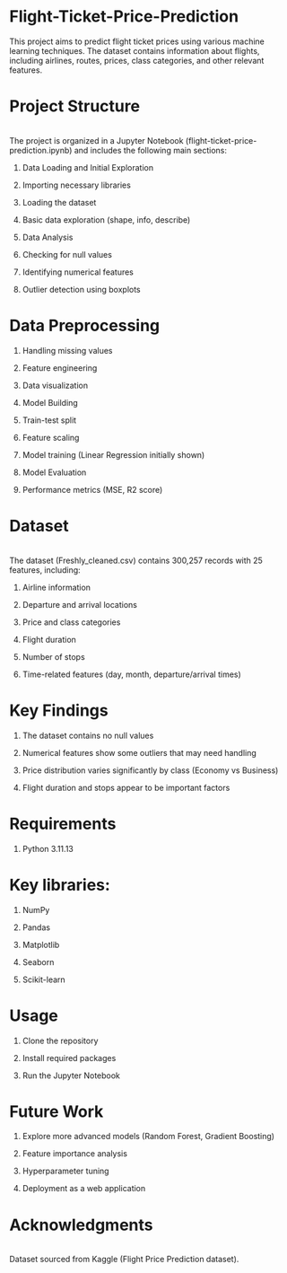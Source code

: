 # Flight-Ticket-Price-Prediction
This project aims to predict flight ticket prices using various machine learning techniques. The dataset contains information about flights, including airlines, routes, prices, class categories, and other relevant features.
<br/>

# Project Structure
<br/>
The project is organized in a Jupyter Notebook (flight-ticket-price-prediction.ipynb) and includes the following main sections:

1. Data Loading and Initial Exploration
   
2. Importing necessary libraries
 
3. Loading the dataset

4. Basic data exploration (shape, info, describe)

5. Data Analysis

6.  Checking for null values

7. Identifying numerical features

8.  Outlier detection using boxplots

# Data Preprocessing

1. Handling missing values

2. Feature engineering

3. Data visualization

4. Model Building

5. Train-test split

6. Feature scaling

7. Model training (Linear Regression initially shown)

8. Model Evaluation

9. Performance metrics (MSE, R2 score)

# Dataset
<br/>
The dataset (Freshly_cleaned.csv) contains 300,257 records with 25 features, including:

1. Airline information

2. Departure and arrival locations

3. Price and class categories

4. Flight duration

5. Number of stops

6. Time-related features (day, month, departure/arrival times)

# Key Findings
1. The dataset contains no null values

2. Numerical features show some outliers that may need handling

3. Price distribution varies significantly by class (Economy vs Business)

4. Flight duration and stops appear to be important factors

# Requirements
1. Python 3.11.13

# Key libraries:

1. NumPy

2. Pandas

3. Matplotlib

4. Seaborn

5. Scikit-learn

# Usage
1. Clone the repository

2. Install required packages

3. Run the Jupyter Notebook

# Future Work
1. Explore more advanced models (Random Forest, Gradient Boosting)

2. Feature importance analysis

3. Hyperparameter tuning

4. Deployment as a web application

# Acknowledgments
<br/>
Dataset sourced from Kaggle (Flight Price Prediction dataset).


